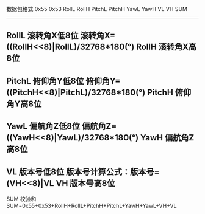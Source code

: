 数据包格式 0x55	0x53 RollL RollH PitchL	PitchH YawL	YawH VL	VH SUM

------------------------------------------------------
RollL	滚转角X低8位	滚转角X=((RollH<<8)|RollL)/32768*180(°)
RollH	滚转角X高8位
------------------------------------------------------
PitchL	俯仰角Y低8位	俯仰角Y=((PitchH<<8)|PitchL)/32768*180(°)
PitchH	俯仰角Y高8位
------------------------------------------------------
YawL	偏航角Z低8位	偏航角Z=((YawH<<8)|YawL)/32768*180(°)
YawH	偏航角Z高8位
------------------------------------------------------
VL	    版本号低8位	       版本号计算公式：版本号=(VH<<8)|VL
VH	    版本号高8位
------------------------------------------------------
SUM	校验和	SUM=0x55+0x53+RollH+RollL+PitchH+PitchL+YawH+YawL+VH+VL
